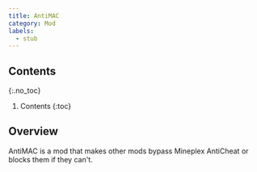 ```yaml
---
title: AntiMAC
category: Mod
labels:
  - stub
---
```

## Contents
{:.no_toc}
1. Contents
{:toc}

## Overview
AntiMAC is a mod that makes other mods bypass Mineplex AntiCheat or blocks them if they can't.
